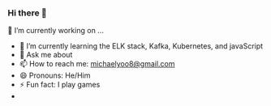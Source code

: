 ### Hi there 👋
🔭 I’m currently working on ...
- 🌱 I’m currently learning the ELK stack, Kafka, Kubernetes, and javaScript
- 💬 Ask me about 
- 📫 How to reach me: michaelyoo8@gmail.com
- 😄 Pronouns: He/Him
- ⚡ Fun fact: I play games
- 
<!--
**myoo18/myoo18** is a ✨ _special_ ✨ repository because its `README.md` (this file) appears on your GitHub profile.

Here are some ideas to get you started:

- 🔭 I’m currently working on ...
- 🌱 I’m currently learning ...
- 👯 I’m looking to collaborate on ...
- 🤔 I’m looking for help with ...
- 💬 Ask me about ...
- 📫 How to reach me: ...
- 😄 Pronouns: ...
- ⚡ Fun fact: ...
-->
